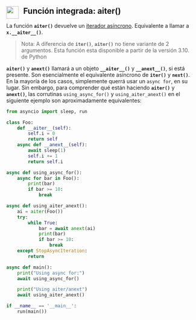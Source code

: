## Función integrada: aiter() <img src="../../../../assets/png/python/python.png" width="33" align="left" style="margin-right: 12px;">

La función **`aiter()`** devuelve un [iterador asíncrono](#). Equivalente a llamar a **`x.__aiter__()`**.  

>Nota: A diferencia de **`iter()`**, **`aiter()`** no tiene variante de 2 argumentos. Esta función esta disponible a partir de la versión 3.10. de Python

**`aiter()`** y **`anext()`** llamará a un objeto **`__aiter__()`** y **`__anext__()`**, si está presente. Son esencialmente el equivalente asíncrono de **`iter()`** y **`next()`**. En la mayoría de los casos, simplemente querrá usar un `async for`, en su lugar. Sin embargo, para comprender qué están haciendo **`aiter()`** y **`anext()`**, las corrutinas `using_async_for()` y `using_aiter_anext()` en el siguiente ejemplo son aproximadamente equivalentes:


```py
from asyncio import sleep, run

class Foo:
    def __aiter__(self):
        self.i = 0
        return self
    async def __anext__(self):
        await sleep(1)
        self.i += 1
        return self.i

async def using_async_for():
    async for bar in Foo():
        print(bar)
        if bar >= 10:
            break

async def using_aiter_anext():
    ai = aiter(Foo())
    try:
        while True:
            bar = await anext(ai)
            print(bar)
            if bar >= 10:
                break
    except StopAsyncIteration:
        return

async def main():
    print("Using async for:")
    await using_async_for()

    print("Using aiter/anext")
    await using_aiter_anext()

if __name__ == '__main__':
    run(main())
```